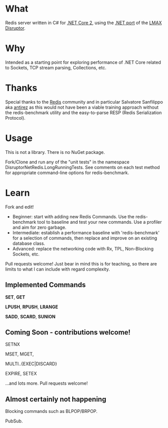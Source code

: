 # What

Redis server written in C# for [.NET Core 2](https://github.com/dotnet/core),
using the [.NET port](https://github.com/disruptor-net/Disruptor-net)
of the [LMAX Disruptor](https://github.com/LMAX-Exchange/disruptor).

# Why

Intended as a starting point for exploring performance of .NET Core related to
Sockets, TCP stream parsing, Collections, etc.

# Thanks

Special thanks to the [Redis](http://www.redis.io) community and in particular
Salvatore Sanfilippo aka [antirez](https://github.com/antirez) 
as this would not have been a viable training approach without the 
redis-benchmark utility and the easy-to-parse RESP (Redis Serialization Protocol).

# Usage

This is not a library. There is no NuGet package.

Fork/Clone and run any of the "unit tests" in the namespace DisruptorNetRedis.LongRunningTests.
See comments on each test method for appropriate command-line options for redis-benchmark.

# Learn

Fork and edit!
* Beginner: start with adding new Redis Commands. Use the redis-benchmark tool to baseline and test your new commands. Use a profiler and aim for zero garbage.
* Intermediate: establish a performance baseline with 'redis-benchmark' for a selection of commands, then replace and improve on an existing database class.
* Advanced: replace the networking code with Rx, TPL, Non-Blocking Sockets, etc.

Pull requests welcome! Just bear in mind this is for teaching, so there are limits to what I can include with regard complexity.

## Implemented Commands

**SET**, **GET**

**LPUSH**, **RPUSH**, **LRANGE**

**SADD**, **SCARD**, **SUNION**

## Coming Soon - contributions welcome!

SETNX

MSET, MGET,

MULTI..{EXEC|DISCARD}

EXPIRE, SETEX

...and lots more. Pull requests welcome!

## Almost certainly not happening

Blocking commands such as BLPOP/BRPOP.

PubSub.